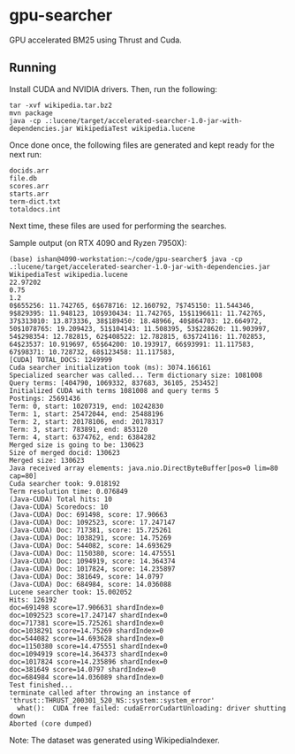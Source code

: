 gpu-searcher
============

GPU accelerated BM25 using Thrust and Cuda.

Running
-------

Install CUDA and NVIDIA drivers. Then, run the following:

    tar -xvf wikipedia.tar.bz2
    mvn package
    java -cp .:lucene/target/accelerated-searcher-1.0-jar-with-dependencies.jar WikipediaTest wikipedia.lucene

Once done once, the following files are generated and kept ready for the next run:

    docids.arr
    file.db
    scores.arr
    starts.arr
    term-dict.txt
    totaldocs.int

Next time, these files are used for performing the searches.

Sample output (on RTX 4090 and Ryzen 7950X):

    (base) ishan@4090-workstation:~/code/gpu-searcher$ java -cp .:lucene/target/accelerated-searcher-1.0-jar-with-dependencies.jar WikipediaTest wikipedia.lucene
    22.97202
    0.75
    1.2
    0$655256: 11.742765, 6$678716: 12.160792, 7$745150: 11.544346, 9$829395: 11.948123, 10$930434: 11.742765, 15$1196611: 11.742765, 37$313010: 13.873336, 38$189450: 18.48966, 40$864703: 12.664972, 50$1078765: 19.209423, 51$104143: 11.508395, 53$228620: 11.903997, 54$298354: 12.782815, 62$408522: 12.782815, 63$724116: 11.702853, 64$23537: 10.919697, 65$64200: 10.193917, 66$93991: 11.117583, 67$98371: 10.728732, 68$123458: 11.117583, 
    [CUDA] TOTAL_DOCS: 1249999
    Cuda searcher initialization took (ms): 3074.166161
    Specialized searcher was called... Term dictionary size: 1081008
    Query terms: [404790, 1069332, 837683, 36105, 253452]
    Initialized CUDA with terms 1081008 and query terms 5
    Postings: 25691436
    Term: 0, start: 10207319, end: 10242830
    Term: 1, start: 25472044, end: 25488196
    Term: 2, start: 20178106, end: 20178317
    Term: 3, start: 783891, end: 853120
    Term: 4, start: 6374762, end: 6384282
    Merged size is going to be: 130623
    Size of merged docid: 130623
    Merged size: 130623
    Java received array elements: java.nio.DirectByteBuffer[pos=0 lim=80 cap=80]
    Cuda searcher took: 9.018192
    Term resolution time: 0.076849
    (Java-CUDA) Total hits: 10
    (Java-CUDA) Scoredocs: 10
    (Java-CUDA) Doc: 691498, score: 17.90663
    (Java-CUDA) Doc: 1092523, score: 17.247147
    (Java-CUDA) Doc: 717381, score: 15.725261
    (Java-CUDA) Doc: 1038291, score: 14.75269
    (Java-CUDA) Doc: 544082, score: 14.693629
    (Java-CUDA) Doc: 1150380, score: 14.475551
    (Java-CUDA) Doc: 1094919, score: 14.364374
    (Java-CUDA) Doc: 1017824, score: 14.235897
    (Java-CUDA) Doc: 381649, score: 14.0797
    (Java-CUDA) Doc: 684984, score: 14.036088
    Lucene searcher took: 15.002052
    Hits: 126192
    doc=691498 score=17.906631 shardIndex=0
    doc=1092523 score=17.247147 shardIndex=0
    doc=717381 score=15.725261 shardIndex=0
    doc=1038291 score=14.75269 shardIndex=0
    doc=544082 score=14.693628 shardIndex=0
    doc=1150380 score=14.475551 shardIndex=0
    doc=1094919 score=14.364373 shardIndex=0
    doc=1017824 score=14.235896 shardIndex=0
    doc=381649 score=14.0797 shardIndex=0
    doc=684984 score=14.036089 shardIndex=0
    Test finished...
    terminate called after throwing an instance of 'thrust::THRUST_200301_520_NS::system::system_error'
      what():  CUDA free failed: cudaErrorCudartUnloading: driver shutting down
    Aborted (core dumped)


Note: The dataset was generated using WikipediaIndexer.
